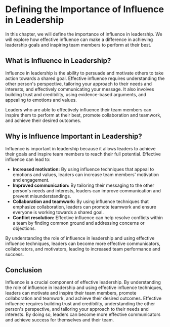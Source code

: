 # Defining the Importance of Influence in Leadership

In this chapter, we will define the importance of influence in leadership. We will explore how effective influence can make a difference in achieving leadership goals and inspiring team members to perform at their best.

What is Influence in Leadership?
--------------------------------

Influence in leadership is the ability to persuade and motivate others to take action towards a shared goal. Effective influence requires understanding the other person's perspective, tailoring your approach to their needs and interests, and effectively communicating your message. It also involves building trust and credibility, using evidence-based arguments, and appealing to emotions and values.

Leaders who are able to effectively influence their team members can inspire them to perform at their best, promote collaboration and teamwork, and achieve their desired outcomes.

Why is Influence Important in Leadership?
-----------------------------------------

Influence is important in leadership because it allows leaders to achieve their goals and inspire team members to reach their full potential. Effective influence can lead to:

* **Increased motivation:** By using influence techniques that appeal to emotions and values, leaders can increase team members' motivation and engagement.
* **Improved communication:** By tailoring their messaging to the other person's needs and interests, leaders can improve communication and prevent misunderstandings.
* **Collaboration and teamwork:** By using influence techniques that emphasize collaboration, leaders can promote teamwork and ensure everyone is working towards a shared goal.
* **Conflict resolution:** Effective influence can help resolve conflicts within a team by finding common ground and addressing concerns or objections.

By understanding the role of influence in leadership and using effective influence techniques, leaders can become more effective communicators, collaborators, and motivators, leading to increased team performance and success.

Conclusion
----------

Influence is a crucial component of effective leadership. By understanding the role of influence in leadership and using effective influence techniques, leaders can motivate and inspire their team members, promote collaboration and teamwork, and achieve their desired outcomes. Effective influence requires building trust and credibility, understanding the other person's perspective, and tailoring your approach to their needs and interests. By doing so, leaders can become more effective communicators and achieve success for themselves and their team.
